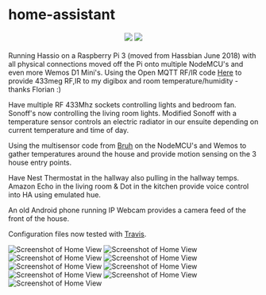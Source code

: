 # home-assistant


  <h4>
  <div align="center">
  <a href="https://travis-ci.org/BertrumUK/Hassio#"><img src="https://travis-ci.org/BertrumUK/Hassio.svg?branch=master"/></a>
  <a href="https://github.com/BertrumUK/Hassio/commits/master"><img src="https://img.shields.io/github/last-commit/BertrumUK/Hassio.svg?style=plasticr"/></a>
  </h4>
</div>

Running Hassio on a Raspberry Pi 3 (moved from Hassbian June 2018) with all physical connections moved off the Pi onto multiple NodeMCU's and even more Wemos D1 Mini's. Using the Open MQTT RF/IR code [Here](https://github.com/1technophile/OpenMQTTGateway) to provide 433meg RF,IR to my digibox and room temperature/humidity - thanks Florian :)

Have multiple RF 433Mhz sockets controlling lights and bedroom fan. Sonoff's now controlling the living room lights. Modified Sonoff with a temperature sensor controls an electric radiator in our ensuite depending on current temperature and time of day.

Using the multisensor code from [Bruh](https://github.com/bruhautomation/ESP-MQTT-JSON-Multisensor) on the NodeMCU's and Wemos to gather temperatures around the house and provide motion sensing on the 3 house entry points. 

Have Nest Thermostat in the hallway also pulling in the hallway temps. Amazon Echo in the living room & Dot in the kitchen provide voice control into HA using emulated hue.

An old Android phone running IP Webcam provides a camera feed of the front of the house.

Configuration files now tested with [Travis](https://travis-ci.org/BertrumUK/home-assistant).


![Screenshot of Home View](https://github.com/BertrumUK/home-assistant/blob/Master2/Screenshots/main%20page.png)
![Screenshot of Home View](https://github.com/BertrumUK/home-assistant/blob/Master2/Screenshots/travel.png)
![Screenshot of Home View](https://github.com/BertrumUK/home-assistant/blob/Master2/Screenshots/weather.png)
![Screenshot of Home View](https://github.com/BertrumUK/home-assistant/blob/Master2/Screenshots/automations.png)
![Screenshot of Home View](https://github.com/BertrumUK/home-assistant/blob/Master2/Screenshots/network.png)
![Screenshot of Home View](https://github.com/BertrumUK/home-assistant/blob/Master2/Screenshots/devices.png)
![Screenshot of Home View](https://github.com/BertrumUK/home-assistant/blob/Master2/Screenshots/fitbit.png)
![Screenshot of Home View](https://github.com/BertrumUK/home-assistant/blob/Master2/Screenshots/media%20devices.png)
![Screenshot of Home View](https://github.com/BertrumUK/home-assistant/blob/Master2/Screenshots/tv%20remote.png)
